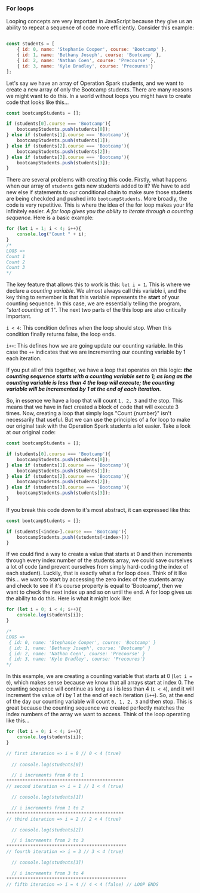 ### For loops

Looping concepts are very important in JavaScript because they give us an ability to repeat a sequence of code more efficiently. Consider this example:

```javascript

const students = [
    { id: 0, name: 'Stephanie Cooper', course: 'Bootcamp' },
    { id: 1, name: 'Bethany Joseph', course: 'Bootcamp' },
    { id: 2, name: 'Nathan Coen', course: 'Precourse' },
    { id: 3, name: 'Kyle Bradley', course: 'Precoures'}
];
```

Let's say we have an array of Operation Spark students, and we want to create a new array of only the Bootcamp students. There are many reasons we might want to do this. In a world without loops you might have to create code that looks like this...

```javascript
const bootcampStudents = [];

if (students[0].course === 'Bootcamp'){
    bootcampStudents.push(students[0]);
} else if (students[1].course === 'Bootcamp'){
    bootcampStudents.push(students[1]);
} else if (students[2].course === 'Bootcamp'){
    bootcampStudents.push(students[2]);
} else if (students[3].course === 'Bootcamp'){
    bootcampStudents.push(students[3]);
}

```

There are several problems with creating this code. Firstly, what happens when our array of `students` gets new students added to it? We have to add new else if statements to our conditional chain to make sure those students are being checkded and pushed into `bootcampStudents`. More broadly, the code is very repetitive. This is where the idea of the for loop makes your life infinitely easier. *A for loop gives you the ability to iterate through a counting sequence.* Here is a basic example:

```javascript
for (let i = 1; i < 4; i++){
    console.log("Count " + i);
}
/*
LOGS =>
Count 1
Count 2
Count 3
*/
```

The key feature that allows this to work is this: `let i = 1`. This is where we declare a *counting variable*. We almost always call this variable i, and the key thing to remember is that this variable represents the **start** of your counting sequence. In this case, we are essentially telling the program, *"start counting at 1"*. The next two parts of the this loop are also critically important.

`i < 4`: This condition defines when the loop should stop. When this condition finally returns false, the loop ends.

`i++`: This defines how we are going update our counting variable. In this case the `++` indicates that we are incrementing our counting variable by 1 each iteration.

If you put all of this together, we have a loop that operates on this logic: _**the counting sequence starts with a counting variable set to 1; as long as the counting variable is less than 4 the loop will execute; the counting variable will be incremented by 1 at the end of each iteration.**_

So, in essence we have a loop that will count `1, 2, 3` and the stop. This means that we have in fact created a block of code that will execute 3 times. Now, creating a loop that simply logs "Count {number}" isn't necessarily that useful. But we can use the principles of a for loop to make our original task with the Operation Spark students a lot easier. Take a look at our original code:

```javascript
const bootcampStudents = [];

if (students[0].course === 'Bootcamp'){
    bootcampStudents.push(students[0]);
} else if (students[1].course === 'Bootcamp'){
    bootcampStudents.push(students[1]);
} else if (students[2].course === 'Bootcamp'){
    bootcampStudents.push(students[2]);
} else if (students[3].course === 'Bootcamp'){
    bootcampStudents.push(students[3]);
}

```

If you break this code down to it's most abstract, it can expressed like this:

```javascript
const bootcampStudents = [];

if (students[<index>].course === 'Bootcamp'){
    bootcampStudents.push((students[<index>]))
}
```

If we could find a way to create a value that starts at 0 and then increments through every index number of the students array, we could save ourselves a lot of code (and prevent ourselves from simply hard-coding the index of each student). Luckily, that is exactly what a for loop does. Think of it like this... we want to start by accessing the zero index of the students array and check to see if it's course property is equal to 'Bootcamp', then we want to check the next index up and so on until the end. A for loop gives us the ability to do this. Here is what it might look like:

```javascript
for (let i = 0; i < 4; i++){
    console.log(students[i]);
}

/*
LOGS =>
 { id: 0, name: 'Stephanie Cooper', course: 'Bootcamp' }
 { id: 1, name: 'Bethany Joseph', course: 'Bootcamp' }
 { id: 2, name: 'Nathan Coen', course: 'Precourse' }
 { id: 3, name: 'Kyle Bradley', course: 'Precoures'}
*/
```

In this example, we are creating a counting variable that starts at 0 (`let i = 0`), which makes sense because we know that all arrays start at index 0. The counting sequence will continue as long as i is less than 4 (`i < 4`), and it will increment the value of i by 1 at the end of each iteration (`i++`). So, at the end of the day our counting variable will count `0, 1, 2, 3` and then stop. This is great because the counting sequence we created perfectly matches the index numbers of the array we want to access. Think of the loop operating like this...

```javascript
for (let i = 0; i < 4; i++){
    console.log(students[i]);
}

// first iteration => i = 0 // 0 < 4 (true)
 
  // console.log(students[0])

  // i increments from 0 to 1
********************************************
// second iteration => i = 1 // 1 < 4 (true)

  // console.log(students[1])

  // i increments from 1 to 2
********************************************
// third iteration => i = 2 // 2 < 4 (true)

  // console.log(students[2])

  // i increments from 2 to 3
*********************************************
// fourth iteration => i = 3 // 3 < 4 (true)

  // console.log(students[3])

  // i increments from 3 to 4
*********************************************
// fifth iteration => i = 4 // 4 < 4 (false) // LOOP ENDS
```

